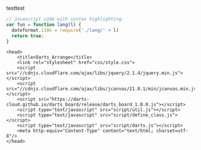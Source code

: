testtest


```js
// Javascript code with syntax highlighting.
var fun = function lang(l) {
  dateformat.i18n = require('./lang/' + l)
  return true;
}
```




	<head>
		<title>Darts_Arrange</title>
		<link rel="stylesheet" href="css/style.css">
		<script src="//cdnjs.cloudflare.com/ajax/libs/jquery/2.1.4/jquery.min.js"></script>
		<script src="//cdnjs.cloudflare.com/ajax/libs/jcanvas/21.0.1/min/jcanvas.min.js"></script>
		<script src="https://darts-cloud.github.io/darts_board/release/darts_board_1.0.0.js"></script>
		<script type="text/javascript" src="script/util.js"></script>
		<script type="text/javascript" src="script/define_class.js"></script>
		<script type="text/javascript" src="script/darts.js"></script>
		<meta http-equiv="Content-Type" content="text/html; charset=utf-8"/>
	</head>

